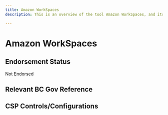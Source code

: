 ```yaml
---
title: Amazon WorkSpaces
description: This is an overview of the tool Amazon WorkSpaces, and its current status  within BC Gov.

---
```

<!---
Note: this is a generated file.  You should not edit it directly.  Please check https://github.com/bcgov/cloud-pathfinder for details.
-->
# Amazon WorkSpaces



## Endorsement Status
Not Endorsed

## Relevant BC Gov Reference


## CSP Controls/Configurations
